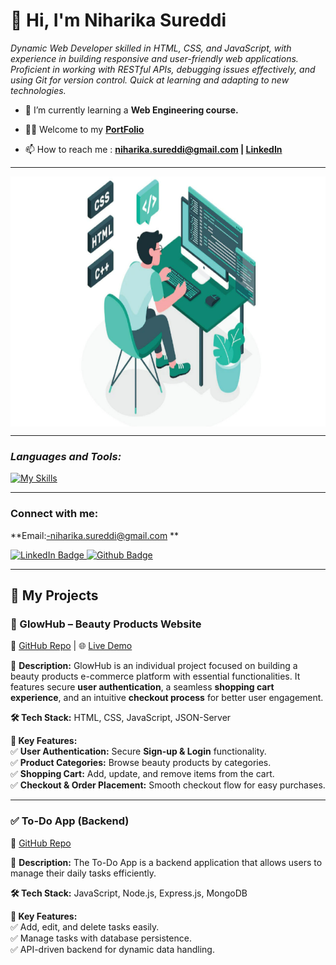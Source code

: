 # 👋 Hi, I'm Niharika Sureddi
         
<p class="empty"><em>   
Dynamic Web Developer skilled in HTML, CSS, and
JavaScript, with experience in building responsive
and user-friendly web applications. Proficient in
working with RESTful APIs, debugging  issues
effectively, and using Git for version control. Quick at learning and adapting to new technologies.

</em></p> 
  

  
 
- 🌱 I’m currently learning a **Web Engineering course.**  

- 👨‍💻 Welcome to my <a href='https://niharika-sureddi.github.io/' target="_blank" ><b>PortFolio</b></a>



- 📫 How to reach me : **[niharika.sureddi@gmail.com](mailto:niharika.sureddi@gmail.com) | [LinkedIn](https://www.linkedin.com/in/niharika-sureddi-4a6166247/)**

---

<img align="center" width="100%" height="400px" src="./image/code-gif.png">

---



**<i><h3 align="left">Languages and Tools:</h3></i>**

  <div align="left">

   [![My Skills](https://skillicons.dev/icons?i=html,css,js,nodejs,express,mongodb,github,vscode,postman,vercel)](#)

  </div>

--- 
**<h3 align="left">Connect with me:</h3>**

**Email:-niharika.sureddi@gmail.com **

<div id="badges">
  <a href="https://www.linkedin.com/in/niharika-sureddi-4a6166247/">
    <img src="https://img.shields.io/badge/LinkedIn-blue?style=for-the-badge&logo=linkedin&logoColor=white" alt="LinkedIn Badge"/>
  </a>
  <a href="https://niharika-sureddi.github.io/">
    <img src="https://img.shields.io/badge/portfolio-black?style=for-the-badge&logo=github&logoColor=white" alt="Github Badge"/>
  </a>

</div>


</p>

---

## 🚀 My Projects



### 🛒 GlowHub – Beauty Products Website  
🔗 [GitHub Repo](https://github.com/NIHARIKA-SUREDDI/GlowHub) | 🌐 [Live Demo](https://niharika-sureddi.github.io/GlowHub/)  

📌 **Description:** GlowHub is an individual project focused on building a beauty products e-commerce platform with essential functionalities. It features secure **user authentication**, a seamless **shopping cart experience**, and an intuitive **checkout process** for better user engagement.  

**🛠 Tech Stack:** HTML, CSS, JavaScript, JSON-Server  

**🚀 Key Features:**  
✅ **User Authentication:** Secure **Sign-up & Login** functionality.  
✅ **Product Categories:** Browse beauty products by categories.  
✅ **Shopping Cart:** Add, update, and remove items from the cart.  
✅ **Checkout & Order Placement:** Smooth checkout flow for easy purchases.  



---
### ✅ To-Do App (Backend)  
🔗 [GitHub Repo](https://github.com/NIHARIKA-SUREDDI/Todo-App)  

📌 **Description:** The To-Do App is a backend application that allows users to manage their daily tasks efficiently.  

**🛠 Tech Stack:** JavaScript, Node.js, Express.js, MongoDB  

**🚀 Key Features:**  
✅ Add, edit, and delete tasks easily.  
✅ Manage tasks with database persistence.  
✅ API-driven backend for dynamic data handling.  